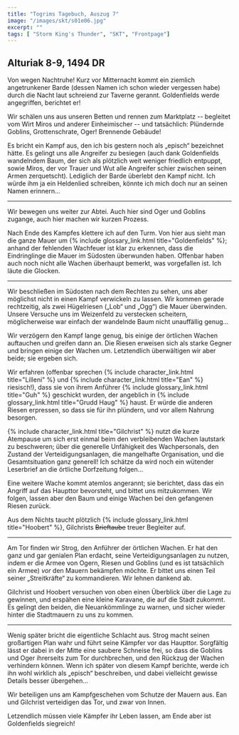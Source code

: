 ```yaml
---
title: "Togrims Tagebuch, Auszug 7"
image: "/images/skt/s01e06.jpg"
excerpt: ""
tags: [ "Storm King's Thunder", "SKT", "Frontpage"]
---
```


## Alturiak 8-9, 1494 DR

Von wegen Nachtruhe! Kurz vor Mitternacht kommt ein ziemlich angetrunkener Barde
(dessen Namen ich schon wieder vergessen habe) durch die Nacht laut schreiend
zur Taverne gerannt. Goldenfields werde angegriffen, berichtet er!

Wir schälen uns aus unseren Betten und rennen zum Marktplatz -- begleitet vom
Wirt Miros und anderer Einheimischer -- und tatsächlich: Plündernde Goblins,
Grottenschrate, Oger! Brennende Gebäude!

Es bricht ein Kampf aus, den ich bis gestern noch als „episch“ bezeichnet hätte.
Es gelingt uns alle Angreifer zu besiegen (auch dank Goldenfields wandelndem
Baum, der sich als plötzlich weit weniger friedlich entpuppt, sowie Miros, der
vor Trauer und Wut alle Angreifer schier zwischen seinen Armen zerquetscht).
Lediglich der Barde überlebt den Kampf nicht. Ich würde ihm ja ein Heldenlied
schreiben, könnte ich mich doch nur an seinen Namen erinnern...

---

Wir bewegen uns weiter zur Abtei. Auch hier sind Oger und Goblins zugange,
auch hier machen wir kurzen Prozess.

Nach Ende des Kampfes klettere ich auf den Turm. Von hier aus sieht man die
ganze Mauer um {% include glossary_link.html title="Goldenfields" %}; anhand der fehlenden Wachfeuer ist klar zu
erkennen, dass die Eindringlinge die Mauer im Südosten überwunden haben.
Offenbar haben auch noch nicht alle Wachen überhaupt bemerkt, was vorgefallen
ist. Ich läute die Glocken.

---

Wir beschließen im Südosten nach dem Rechten zu sehen, uns aber möglichst nicht in
einen Kampf verwickeln zu lassen. Wir kommen gerade rechtzeitig, als zwei
Hügelriesen („Lob“ und „Ogg“) die Mauer überwinden.
Unsere Versuche uns im Weizenfeld zu verstecken scheitern, möglicherweise war
einfach der wandelnde Baum nicht unauffällig genug...

Wir verzögern den Kampf lange genug, bis einige der örtlichen Wachen auftauchen
und greifen dann an. Die Riesen erweisen sich als starke Gegner und bringen
einige der Wachen um. Letztendlich überwältigen wir aber beide; sie ergeben
sich.

Wir erfahren (offenbar sprechen {% include character_link.html title="Lilleni" %} und {% include character_link.html title="Ean" %} riesisch!), dass sie von ihrem
Anführer {% include glossary_link.html title="Guh" %} geschickt wurden, der
angeblich in {% include glossary_link.html title="Grudd Haug" %} haust. Er würde
die anderen Riesen erpressen, so dass sie für ihn plündern, und vor allem
Nahrung besorgen.

{% include character_link.html title="Gilchrist" %} nutzt die kurze Atempause um
sich erst einmal beim den verbleibenden Wachen lautstark zu beschweren; über die
generelle Unfähigkeit des Wachpersonals, den Zustand der Verteidigungsanlagen,
die mangelhafte Organisation, und die Gesamtsituation ganz generell! Ich schätze da
wird noch ein wütender Leserbrief an die örtliche Dorfzeitung folgen…

Eine weitere Wache kommt atemlos angerannt; sie berichtet, dass das ein Angriff
auf das Haupttor bevorsteht, und bittet uns mitzukommen. Wir folgen, lassen
aber den Baum und einige Wachen bei den gefangenen Riesen zurück.

Aus dem Nichts taucht plötzlich {% include glossary_link.html title="Hoobert" %}, Gilchrists
<del>Brieftaube</del> treuer Begleiter auf.

---

Am Tor finden wir Strog, den Anführer der örtlichen Wachen. Er hat den ganz und
gar genialen Plan erdacht, seine Verteidigungsanlagen zu nutzen, indem er die
Armee von Ogern, Riesen und Goblins (und es ist tatsächlich ein Armee) *vor* den
Mauern bekämpfen möchte. Er bittet uns einen Teil seiner „Streitkräfte“ zu
kommandieren. Wir lehnen dankend ab.

Gilchrist und Hoobert versuchen von oben einen Überblick über die Lage zu
gewinnen, und erspähen eine kleine Karavane, die auf die Stadt zukommt. Es
gelingt den beiden, die Neuankömmlinge zu warnen, und sicher wieder hinter die
Stadtmauern zu uns zu kommen.

---

Wenig später bricht die eigentliche Schlacht aus. Strog macht seinen großartigen
Plan wahr und führt seine Kämpfer vor das Haupttor. Sorgfältig lässt er dabei in
der Mitte eine saubere Schneise frei, so dass die Goblins und Oger ihrerseits
zum Tor durchbrechen, und den Rückzug der Wachen verhindern können.
Wenn ich später von diesem Kampf berichte, werde ich ihn wohl wirklich als
„episch“ beschreiben, und dabei vielleicht gewisse Details besser übergehen…

Wir beteiligen uns am Kampfgeschehen vom Schutze der Mauern aus.
Ean und Gilchrist verteidigen das Tor, und zwar von Innen.

Letzendlich müssen viele Kämpfer ihr Leben lassen, am Ende aber ist Goldenfields
siegreich!
